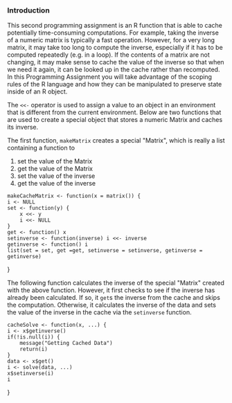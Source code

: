 ### Introduction

This second programming assignment is an R
function that is able to cache potentially time-consuming computations.
For example, taking the inverse of a numeric matrix is typically a fast
operation. However, for a very long matrix, it may take too long to
compute the inverse, especially if it has to be computed repeatedly (e.g.
in a loop). If the contents of a matrix are not changing, it may make
sense to cache the value of the inverse so that when we need it again, it
can be looked up in the cache rather than recomputed. In this
Programming Assignment you will take advantage of the scoping rules of
the R language and how they can be manipulated to preserve state inside
of an R object.

The `<<-` operator is used to
assign a value to an object in an environment that is different from the
current environment. Below are two functions that are used to create a
special object that stores a numeric Matrix and caches its inverse.

The first function, `makeMatrix` creates a special "Matrix", which is
really a list containing a function to

1.  set the value of the Matrix
2.  get the value of the Matrix
3.  set the value of the inverse
4.  get the value of the inverse

<!-- -->

    makeCacheMatrix <- function(x = matrix()) {
    i <- NULL               
    set <- function(y) {
        x <<- y             
        i <<- NULL          
    }
    get <- function() x     
    setinverse <- function(inverse) i <<- inverse     
    getinverse <- function() i                        
    list(set = set, get =get, setinverse = setinverse, getinverse = getinverse)
}

The following function calculates the inverse of the special "Matrix"
created with the above function. However, it first checks to see if the
inverse has already been calculated. If so, it `get`s the inverse from the
cache and skips the computation. Otherwise, it calculates the inverse of
the data and sets the value of the inverse in the cache via the `setinverse`
function.

    cacheSolve <- function(x, ...) {
    i <- x$getinverse()     
    if(!is.null(i)) {       
        message("Getting Cached Data")
        return(i)           
    }
    data <- x$get()         
    i <- solve(data, ...)   
    x$setinverse(i)         
    i        
}

